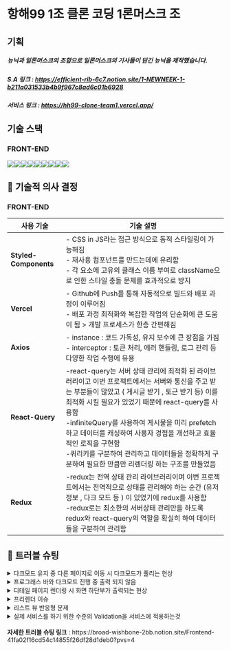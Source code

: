 # 항해99 1조 클론 코딩 1론머스크 조

## 기획

##### 뉴닉과 일론머스크의 조합으로 일론머스크의 기사들이 담긴 뉴닉을 제작했습니다.

##### S.A 링크 : https://efficient-rib-6c7.notion.site/1-NEWNEEK-1-b211a031533b4b9f967c8ad6c01b6928

##### 서비스 링크 : https://hh99-clone-team1.vercel.app/

## 기술 스택

### FRONT-END

![](https://camo.githubusercontent.com/eea3c89b5aa320f391bd9ce962c4ef7d92c943a56c376c6cbac82be641585101/68747470733a2f2f696d672e736869656c64732e696f2f62616467652f4a6176615363726970742d4637444631453f7374796c653d666f722d7468652d6261646765266c6f676f3d4a617661536372697074266c6f676f436f6c6f723d626c61636b)![](https://camo.githubusercontent.com/20779f9d605be40d4f84bbc93a5fee22e86068e785a0c0ed8d90d3d15041a3fc/68747470733a2f2f696d672e736869656c64732e696f2f62616467652f52656163742d3631444146423f7374796c653d666f722d7468652d6261646765266c6f676f3d5265616374266c6f676f436f6c6f723d626c61636b)![](https://camo.githubusercontent.com/40ae88f73ae80a91fc3035364417afdb9936bb558c50cbb9fbed2d476d7daa87/68747470733a2f2f696d672e736869656c64732e696f2f62616467652f526561637420526f757465722d4341343234353f7374796c653d666f722d7468652d6261646765266c6f676f3d526561637420526f75746572266c6f676f436f6c6f723d7768697465)![](https://camo.githubusercontent.com/40a02fbec2410fe98c2dfbe605d4243eaec9d28f187d4db194f028159fb89ec0/68747470733a2f2f696d672e736869656c64732e696f2f62616467652f4178696f732d3541323945343f7374796c653d666f722d7468652d6261646765266c6f676f3d4178696f73266c6f676f436f6c6f723d7768697465)![](https://camo.githubusercontent.com/2fae549118710fd8284be62292b9e9a6cdd561cb50d46f35938b08dc3fc2c4e7/68747470733a2f2f696d672e736869656c64732e696f2f62616467652f56657263656c2d3030303030303f7374796c653d666f722d7468652d6261646765266c6f676f3d76657263656c266c6f676f436f6c6f723d7768697465)<img src="https://img.shields.io/badge/REACT QUERY-FF4154?style=flat-square&logo=REACT QUERY&logoColor=white"/><img src="https://img.shields.io/badge/redux-764ABC?style=flat-square&logo=redux&logoColor=white"/><img src="https://img.shields.io/badge/Redux thuck-999999?style=flat-square&logo=redux&logoColor=white"/><img src="https://img.shields.io/badge/Redux ToolKit-4D148C?style=flat-square&logo=redux&logoColor=white"/>

## 🌲 기술적 의사 결정

### FRONT-END

| 사용 기술             | 기술 설명                                                                                                                                                                                                                                                                                                                                                                                                                                       |
| --------------------- | ----------------------------------------------------------------------------------------------------------------------------------------------------------------------------------------------------------------------------------------------------------------------------------------------------------------------------------------------------------------------------------------------------------------------------------------------- |
| **Styled-Components** | - CSS in JS라는 접근 방식으로 동적 스타일링이 가능해짐<br>- 재사용 컴포넌트를 만드는데에 유리함<br>- 각 요소에 고유의 클래스 이름 부여로 className으로 인한 스타일 충돌 문제를 효과적으로 방지                                                                                                                                                                                                                                                  |
| **Vercel**            | - Github에 Push를 통해 자동적으로 빌드와 배포 과정이 이루어짐<br>- 배포 과정 최적화와 복잡한 작업의 단순화에 큰 도움이 됨 > 개발 프로세스가 한층 간편해짐                                                                                                                                                                                                                                                                                       |
| **Axios**             | - instance : 코드 가독성, 유지 보수에 큰 장점을 가짐<br>- interceptor : 토큰 처리, 에러 핸들링, 로그 관리 등 다양한 작업 수행에 유용                                                                                                                                                                                                                                                                                                            |
| **React-Query**       | -react-query는 서버 상태 관리에 최적화 된 라이브러리이고 이번 프로젝트에서는 서버와 통신을 주고 받는 부분들이 많았고 ( 게시글 받기 , 토근 받기 등) 이를 최적화 시킬 필요가 있었기 때문에 react-query를 사용함<br> -infiniteQuery를 사용하여 게시물을 미리 prefetch하고 데이터를 캐싱하여 사용자 경험을 개선하고 효율적인 로직을 구현함<br> -쿼리키를 구분하여 관리하고 데이터들을 정확하게 구분하여 필요한 만큼만 리렌더링 하는 구조를 만들었음 |
| **Redux**             | -redux는 전역 상태 관리 라이브러리이며 이번 프로젝트에서는 전역적으로 상태를 관리해야 하는 순간 (유저 정보 , 다크 모드 등 ) 이 있었기에 redux를 사용함<br> -redux로는 최소한의 서버상태 관리만을 하도록 redux와 react-query의 역할을 확실히 하여 데이터들을 구분하여 관리함                                                                                                                                                                     |

## 🧨 트러블 슈팅

<details>
<summary>다크모드 유지 중 다른 페이지로 이동 시 다크모드가 풀리는 현상</summary>
<br>

**`문제`**
a태그로 되어 있다면 이동시 새로고침하며 이동되는 현상

**`해결`**
Link태그로 바꾸어 문제 해결

</details>
<details>
<summary>프로그래스 바와 다크모드 진행 중 출력 되지 않음</summary>
<br>

**`문제`**
다크모드 프랍을 각컴포넌트를 감싸는 Layout에 주려했으나 다른 동작은 다 됨
하지만 프로그래스 바가 나오지 않는 이슈

**`해결`**
프로그래스바에 다크모드를 직적 프랍하여 반전시켜보려 했음
하지만 해결 실패 시간부족으로 인해 다른 컴포넌트 작업 진행

</details>
<details>
<summary>디테일 페이지 렌더링 시 화면 하단부가 출력되는 현상</summary>
<br>

**`문제`**
디테일 페이지에서 useLocation으로 pathname을 찾음

**`해결`**
useEffect로 pathname에 해당하는 페이지 렌더시에 다음 과정을 수행
scrollTo를 이용해 상단부터 출력되게 정의함

</details>
<details>
<summary>프리렌더 이슈</summary>
<br>

**`문제`**
테스트 서버와의 싱크가 맞지 않아 발생함

**`해결`**
와야할 정보가 오기전에 컴포넌트가 출력
테스트 서버를 pull받아온 후 정상 작동

</details>
<details>
<summary>리스트 뷰 반응형 문제</summary>
  <br>
  
  **`문제`**
  
  문제상황 : 리스트 뷰를 화면에 따라 4x4 , 3x4 , 2x4 , 1x4이런 식으로 바뀌어야 하는 상황이었다. 이때 나는 flex-grow와 flex-shrink을 이용하여 화면의 비율에 맞취서 리스트 뷰를 자동적으로 바꿨다. 하지만 게시글이 하나 일때 게시글이 화면에 다 맞춰서 렌더링 된다는  문제가 있었다.
    
  **`해결`**
  
  grid와 media query를 통해서 화면에 비율이 바뀔 때마다 grid-template-columns: repeat(변수, 1fr) 의 값을 바꿔주면서 해당 문제를 해결했다.

</details>

<details>
<summary>실제 서비스를 하기 위한 수준의 Validation을 서비스에 적용하는것</summary>
  <br>
  
  **`문제`**
  
   로그인 / 회원가입 / 비밀번호 찾기 등의 서비스에서 기존과는 다르게 실제 서비스를 하기 위한 수준의 validation 조건을 충족시킬 필요성을 느낌
    
  **`해결`**
  
  효율적인 알고리즘 및 validation 순서에 맞게 이를 반영하고 피드백 메세지를 화면에 출력하는 것을 구현하기 위해 실제 사이트의 구조와 request / response 를 직접 시연하며 이해하여 반영함

</details>

</br>
<strong>자세한 트러블 슈팅 링크</strong> : https://broad-wishbone-2bb.notion.site/Frontend-41fa02f16cd54c14855f26df28d1deb0?pvs=4
